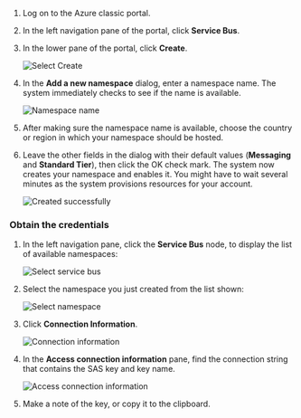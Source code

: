 1. Log on to the Azure classic portal.
2. In the left navigation pane of the portal, click **Service Bus**.
3. In the lower pane of the portal, click **Create**.
   
    ![Select Create](./media/service-bus-create-namespace-portal/select-create.png)
4. In the **Add a new namespace** dialog, enter a namespace name. The system immediately checks to see if the name is available.
   
    ![Namespace name](./media/service-bus-create-namespace-portal/namespace-name.png)
5. After making sure the namespace name is available, choose the country or region in which your namespace should be hosted.
6. Leave the other fields in the dialog with their default values (**Messaging** and **Standard Tier**), then click the OK check mark. The system now creates your namespace and enables it. You might have to wait several minutes as the system provisions resources for your account.
   
    ![Created successfully](./media/service-bus-create-namespace-portal/created-successfully.png)

### Obtain the credentials
1. In the left navigation pane, click the **Service Bus** node, to display the list of available namespaces:
   
    ![Select service bus](./media/service-bus-create-namespace-portal/select-service-bus.png)
2. Select the namespace you just created from the list shown:
   
    ![Select namespace](./media/service-bus-create-namespace-portal/select-namespace.png)
3. Click **Connection Information**.
   
    ![Connection information](./media/service-bus-create-namespace-portal/connection-information.png)
4. In the **Access connection information** pane, find the connection string that contains the SAS key and key name.
   
    ![Access connection information](./media/service-bus-create-namespace-portal/access-connection-information.png)
5. Make a note of the key, or copy it to the clipboard.

<!--Image references-->

[select-create]: ./media/service-bus-create-namespace-portal/select-create.png
[namespace-name]: ./media/service-bus-create-namespace-portal/namespace-name.png
[created-successfully]: ./media/service-bus-create-namespace-portal/created-successfully.png
[select-service-bus]: ./media/service-bus-create-namespace-portal/select-service-bus.png
[select-namespace]: ./media/service-bus-create-namespace-portal/select-namespace.png
[connection-information]: ./media/service-bus-create-namespace-portal/connection-information.png
[access-connection-information]: ./media/service-bus-create-namespace-portal/access-connection-information.png


<!--Reference style links - using these makes the source content way more readable than using inline links-->
[classic-portal]: https://manage.windowsazure.com